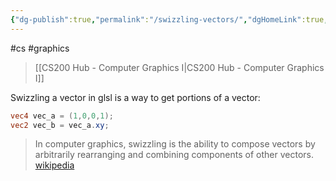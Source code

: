 ```yaml
---
{"dg-publish":true,"permalink":"/swizzling-vectors/","dgHomeLink":true,"dgPassFrontmatter":false,"dgShowLocalGraph":true}
---
```


#cs #graphics 
> [[CS200 Hub - Computer Graphics I|CS200 Hub - Computer Graphics I]]

Swizzling a vector in glsl is a way to get portions of a vector:

```glsl
vec4 vec_a = (1,0,0,1);
vec2 vec_b = vec_a.xy;
```

> In computer graphics, swizzling is the ability to compose vectors by arbitrarily rearranging and combining components of other vectors.
> [wikipedia](https://en.wikipedia.org/wiki/Swizzling_(computer_graphics))